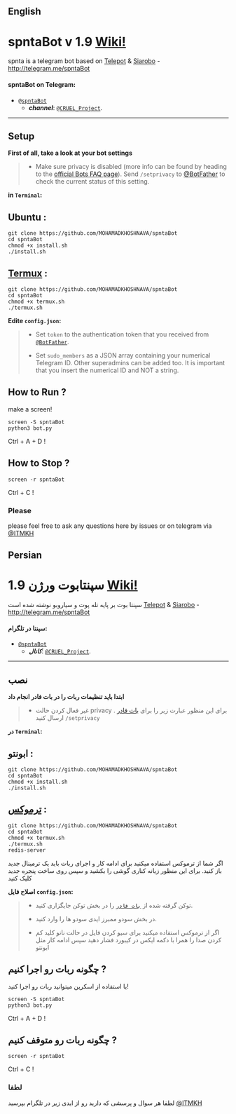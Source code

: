 ## English

# spntaBot v 1.9 [Wiki!](https://github.com/MOHAMADKHOSHNAVA/spntaBot/wiki)

spnta is a telegram bot based on [Telepot](https://github.com/nickoala/telepot) & [Siarobo](https://github.com/siyanew/Siarobo) - http://telegram.me/spntaBot


#### spntaBot on Telegram:

- [`@spntaBot`](https://telegram.me/spntaBot)
	- **_channel_**: [`@CRUEL_Project`](https://telegram.me/CRUEL_Project).
* * *


## Setup

**First of all, take a look at your bot settings**

> * Make sure privacy is disabled (more info can be found by heading to the [official Bots FAQ page](https://core.telegram.org/bots/faq#what-messages-will-my-bot-get)). Send `/setprivacy` to [@BotFather](http://telegram.me/BotFather) to check the current status of this setting.


**in `Terminal`:**

## Ubuntu :
```
git clone https://github.com/MOHAMADKHOSHNAVA/spntaBot
cd spntaBot
chmod +x install.sh
./install.sh

```

## [Termux](https://play.google.com/store/apps/details?id=com.termux&hl=en_US) :
```
git clone https://github.com/MOHAMADKHOSHNAVA/spntaBot
cd spntaBot
chmod +x termux.sh
./termux.sh
```


**Edite `config.json`:**

> * Set `token` to the authentication token that you received from [`@BotFather`](http://telegram.me/BotFather).
>
> * Set `sudo_members` as a JSON array containing your numerical Telegram ID. Other superadmins can be added too. It is important that you insert the numerical ID and NOT a string.
>


## How to Run ?
make a screen!
```
screen -S spntaBot
python3 bot.py
```
Ctrl + A + D !

## How to Stop ?
```
screen -r spntaBot
```
Ctrl + C !



### Please
please feel free to ask any questions here by issues or on telegram via [@ITMKH](https://telegram.me/ITMKH/)



## Persian

# سپنتابوت ورژن  1.9 [Wiki!](https://github.com/MOHAMADKHOSHNAVA/spntaBot/wiki)

سپنتا بوت بر پایه تله پوت و سیاروبو نوشته شده است
[Telepot](https://github.com/nickoala/telepot) & [Siarobo](https://github.com/siyanew/Siarobo) - http://telegram.me/spntaBot


#### سپنتا در تلگرام:

- [`@spntaBot`](https://telegram.me/spntaBot)
	- **_کانال_**: [`@CRUEL_Project`](https://telegram.me/CRUEL_Project).
* * *


## نصب

**ابتدا باید تنظیمات ربات را در بات فادر انجام داد**

> * غیر فعال کردن حالت privacy 
. برای این منظور عبارت زیر را برای [بات فادر](http://telegram.me/BotFather) ارسال کنید
`/setprivacy`


**در `Terminal`:**

## ابونتو :
```
git clone https://github.com/MOHAMADKHOSHNAVA/spntaBot
cd spntaBot
chmod +x install.sh
./install.sh

```


## [ترموکس](https://play.google.com/store/apps/details?id=com.termux&hl=fa_IR) :
```
git clone https://github.com/MOHAMADKHOSHNAVA/spntaBot
cd spntaBot
chmod +x termux.sh
./termux.sh
redis-server
```
اگر شما از ترموکس استفاده میکنید برای ادامه کار و اجرای ربات باید یک ترمینال جدید باز کنید.
برای این منظور زبانه کناری گوشی را بکشید و سپس روی ساخت پنجره جدید کلیک کنید



**اصلاح فایل `config.json`:**

> * توکن گرفته شده از [`بات فادر`](http://telegram.me/BotFather) را در بخش توکن جایگزاری کنید.
>
> * در بخش سودو ممبرز ایدی سودو ها را وارد کنید.
>
> * اگر از ترموکس استفاده میکنید برای سیو کردن فایل در حالت نانو کلید کم کردن صدا را همرا با دکمه ایکس در کیبورد فشار دهید سپس ادامه کار مثل ابونتو
>

## چگونه ربات رو اجرا کنیم ?
با استفاده از اسکرین میتوانید ربات رو اجرا کنید!
```
screen -S spntaBot
python3 bot.py
```
Ctrl + A + D !

## چگونه ربات رو متوقف کنیم ?
```
screen -r spntaBot
```
Ctrl + C !



### لطفا
لطفا هر سوال و پرسشی که دارید رو از ایدی زیر در تلگرام بپرسید
[@ITMKH](https://telegram.me/ITMKH/)

